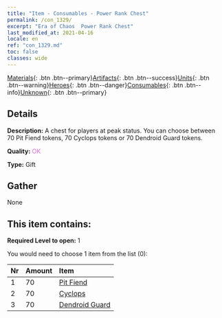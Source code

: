 ```yaml
---
title: "Item - Consumables - Power Rank Chest"
permalink: /con_1329/
excerpt: "Era of Chaos  Power Rank Chest"
last_modified_at: 2021-04-16
locale: en
ref: "con_1329.md"
toc: false
classes: wide
---
```

 [Materials](/Items/){: .btn .btn--primary}[Artifacts](/Items/Artifacts/){: .btn .btn--success}[Units](/Items/Units/){: .btn .btn--warning}[Heroes](/Items/Heroes/){: .btn .btn--danger}[Consumables](/Items/Consumables/){: .btn .btn--info}[Unknown](/Items/Unknown/){: .btn .btn--primary}

## Details
 **Description:** A chest for players at peak status. You can choose between 70 Pit Fiend tokens, 70 Cyclops tokens or 70 Dendroid Guard tokens.

 **Quality:** <span style="color: #DA70D6">OK</span>

 **Type:** Gift

## Gather

  None

## This item contains:

 **Required Level to open:** 1

 You would need to choose 1 item from the list (0):

  | Nr | Amount |     Item    |
  |:---|:-------|:------------|
  | 1 | 70 | [Pit Fiend](/Items/unt_230/) |  | 
  | 2 | 70 | [Cyclops](/Items/unt_222/) |  | 
  | 3 | 70 | [Dendroid Guard](/Items/unt_203/) |  | 
